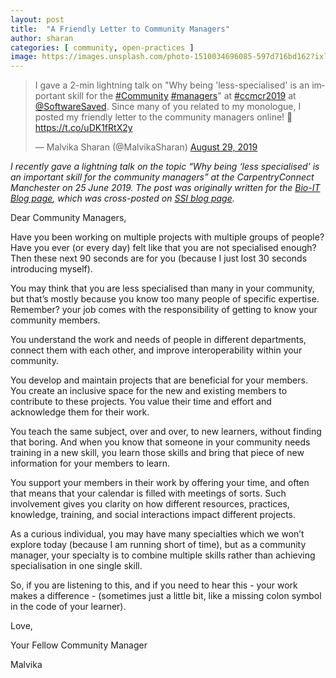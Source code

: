 ```yaml
---
layout: post
title:  "A Friendly Letter to Community Managers"
author: sharan
categories: [ community, open-practices ]
image: https://images.unsplash.com/photo-1510034696085-597d716bd162?ixlib=rb-1.2.1&ixid=MXwxMjA3fDB8MHxwaG90by1wYWdlfHx8fGVufDB8fHw%3D&auto=format&fit=crop&w=1650&q=80
---
```


<blockquote class="twitter-tweet"><p lang="en" dir="ltr">I gave a 2-min lightning talk on &quot;Why being &#39;less-specialised&#39; is an important skill for the <a href="https://twitter.com/hashtag/Community?src=hash&amp;ref_src=twsrc%5Etfw">#Community</a> <a href="https://twitter.com/hashtag/managers?src=hash&amp;ref_src=twsrc%5Etfw">#managers</a>&quot; at <a href="https://twitter.com/hashtag/ccmcr2019?src=hash&amp;ref_src=twsrc%5Etfw">#ccmcr2019</a> at <a href="https://twitter.com/SoftwareSaved?ref_src=twsrc%5Etfw">@SoftwareSaved</a>. Since many of you related to my monologue, I posted my friendly letter to the community managers online! 💌<a href="https://t.co/uDK1fRtX2y">https://t.co/uDK1fRtX2y</a></p>&mdash; Malvika Sharan (@MalvikaSharan) <a href="https://twitter.com/MalvikaSharan/status/1167045046027337728?ref_src=twsrc%5Etfw">August 29, 2019</a></blockquote> <script async src="https://platform.twitter.com/widgets.js" charset="utf-8"></script>

*I recently gave a lightning talk on the topic “Why being ‘less specialised’ is an important skill for the community managers” at the CarpentryConnect Manchester on 25 June 2019. The post was originally written for the [Bio-IT Blog page](https://grp-bio-it.embl-community.io/blog/posts/2019-07-10-light_talk_ccmcr2019/), which was cross-posted on [SSI blog page](https://www.software.ac.uk/blog/2019-09-05-friendly-letter-community-managers).*

Dear Community Managers,

Have you been working on multiple projects with multiple groups of people? Have you ever (or every day) felt like that you are not specialised enough? Then these next 90 seconds are for you (because I just lost 30 seconds introducing myself).

You may think that you are less specialised than many in your community, but that’s mostly because you know too many people of specific expertise. Remember? your job comes with the responsibility of getting to know your community members.

You understand the work and needs of people in different departments, connect them with each other, and improve interoperability within your community.

You develop and maintain projects that are beneficial for your members. You create an inclusive space for the new and existing members to contribute to these projects. You value their time and effort and acknowledge them for their work.

You teach the same subject, over and over, to new learners, without finding that boring. And when you know that someone in your community needs training in a new skill, you learn those skills and bring that piece of new information for your members to learn.

You support your members in their work by offering your time, and often that means that your calendar is filled with meetings of sorts. Such involvement gives you clarity on how different resources, practices, knowledge, training, and social interactions impact different projects.

As a curious individual, you may have many specialties which we won’t explore today (because I am running short of time), but as a community manager, your specialty is to combine multiple skills rather than achieving specialisation in one single skill.

So, if you are listening to this, and if you need to hear this - your work makes a difference - (sometimes just a little bit, like a missing colon symbol in the code of your learner).

Love,

Your Fellow Community Manager

Malvika
